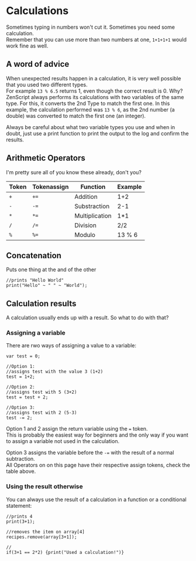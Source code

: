 # Calculations

Sometimes typing in numbers won't cut it. Sometimes you need some calculation.  
Remember that you can use more than two numbers at one, `1+1+1+1` would work fine as well.

## A word of advice

When unexpected results happen in a calculation, it is very well possible that you used two different types.  
For example `13 % 6.5` returns 1, even though the correct result is 0. Why?
ZenScript always performs its calculations with two variables of the same type. For this, it converts the 2nd Type to match the first one.
In this example, the calculation performed was `13 % 6`, as the 2nd number (a double) was converted to match the first one (an integer).

Always be careful about what two variable types you use and when in doubt, just use a print function to print the output to the log and confirm the results.

## Arithmetic Operators

I'm pretty sure all of you know these already, don't you?

| Token 	| Tokenassign	| Function       	| Example 	|
|-------	|-------------	|----------------	|---------	|
| `+`   	| `+=`        	| Addition       	| 1+2     	|
| `-`   	| `-=`        	| Substraction   	| 2-1     	|
| `*`   	| `*=`        	| Multiplication 	| 1*1     	|
| `/`   	| `/=`        	| Division       	| 2/2     	|
| `%`   	| `%=`        	| Modulo         	| 13 % 6  	|

## Concatenation

Puts one thing at the and of the other

```
//prints "Hello World"
print("Hello" ~ " " ~ "World");
```

## Calculation results

A calculation usually ends up with a result. So what to do with that?

### Assigning a variable

There are rwo ways of assigning a value to a variable:

```
var test = 0;

//Option 1:
//assigns test with the value 3 (1+2)
test = 1+2;

//Option 2:
//assigns test with 5 (3+2)
test = test + 2;

//Option 3:
//assigns test with 2 (5-3)
test -= 2;
```

Option 1 and 2 assign the return variable using the `=` token.  
This is probably the easiest way for beginners and the only way if you want to assign a variable not used in the calculation.

Option 3 assigns the variable before the `-=` with the result of a normal subtraction.  
All Operators on on this page have their respective assign tokens, check the table above.

### Using the result otherwise

You can always use the result of a calculation in a function or a conditional statement:

```
//prints 4
print(3+1);

//removes the item on array[4]
recipes.remove(array[3+1]);

//
if(3+1 == 2*2) {print("Used a calculation!")}
```